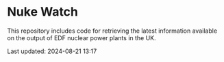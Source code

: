 # Nuke Watch

This repository includes code for retrieving the latest information available on the output of EDF nuclear power plants in the UK.

Last updated: 2024-08-21 13:17